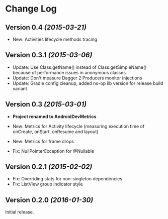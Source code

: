 Change Log
==========

Version 0.4 *(2015-03-21)*
----------------------------

* New: Activities lifecycle methods tracing

Version 0.3.1 *(2015-03-06)*
----------------------------

* Update: Use Class.getName() instead of Class.getSimpleName() because of performance issues in anonymous classes
* Update: Don't measure Dagger 2 Producers monitor injections
* Update: Gradle config cleanup, added no-op lib version for release build variant

Version 0.3 *(2015-03-01)*
----------------------------

* **Project renamed to AndroidDevMetrics**

* New: Metrics for Activity lifecycle (measuring execution time of onCreate, onStart, onResume and layout)
* New: Metrics for frame drops
* Fix: NullPointerException for @Nullable 

Version 0.2.1 *(2015-02-02)* 
----------------------------

 * Fix: Overriding stats for non-singleton dependencies
 * Fix: ListView group indicator style


Version 0.2.0 *(2016-01-30)*
----------------------------

Initial release.
